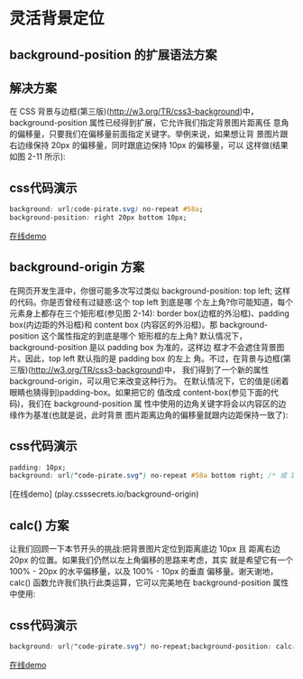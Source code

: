 # 灵活背景定位
## background-position 的扩展语法方案

## 解决方案
在 CSS 背景与边框(第三版)(http://w3.org/TR/css3-background)中， background-position 属性已经得到扩展，它允许我们指定背景图片距离任 意角的偏移量，只要我们在偏移量前面指定关键字。举例来说，如果想让背 景图片跟右边缘保持 20px 的偏移量，同时跟底边保持 10px 的偏移量，可以 这样做(结果如图 2-11 所示):

## css代码演示
```css
background: url(code-pirate.svg) no-repeat #58a; 
background-position: right 20px bottom 10px;
```
[在线demo](play.csssecrets.io/extended-bg-position)

## background-origin 方案

在网页开发生涯中，你很可能多次写过类似 background-position: top left; 这样的代码。你是否曾经有过疑惑:这个 top left 到底是哪 个左上角?你可能知道，每个元素身上都存在三个矩形框(参见图 2-14): border box(边框的外沿框)、padding box(内边距的外沿框)和 content box
(内容区的外沿框)。那 background-position 这个属性指定的到底是哪个 矩形框的左上角?
默认情况下，background-position 是以 padding box 为准的，这样边 框才不会遮住背景图片。因此，top left 默认指的是 padding box 的左上 角。不过，在背景与边框(第三版)(http://w3.org/TR/css3-background)中， 我们得到了一个新的属性 background-origin，可以用它来改变这种行为。 在默认情况下，它的值是(闭着眼睛也猜得到)padding-box。如果把它的 值改成 content-box(参见下面的代码)，我们在 background-position 属 性中使用的边角关键字将会以内容区的边缘作为基准(也就是说，此时背景 图片距离边角的偏移量就跟内边距保持一致了):

## css代码演示
```css
padding: 10px;
background: url("code-pirate.svg") no-repeat #58a bottom right; /* 或 100% 100% */ background-origin: content-box;
```
[在线demo]
(play.csssecrets.io/background-origin)

## calc() 方案

让我们回顾一下本节开头的挑战:把背景图片定位到距离底边 10px 且 距离右边 20px 的位置。如果我们仍然以左上角偏移的思路来考虑，其实 就是希望它有一个 100% - 20px 的水平偏移量，以及 100% - 10px 的垂直 偏移量。谢天谢地，calc() 函数允许我们执行此类运算，它可以完美地在 background-position 属性中使用:


## css代码演示
```css
background: url("code-pirate.svg") no-repeat;background-position: calc(100% - 20px) calc(100% - 10px);
```

[在线demo](play.csssecrets.io/background-position-calc)


